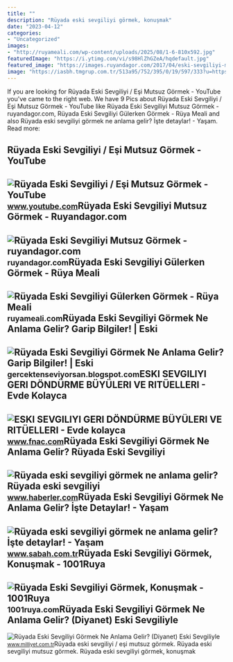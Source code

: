 ```yaml
---
title: ""
description: "Rüyada eski sevgiliyi görmek, konuşmak"
date: "2023-04-12"
categories:
- "Uncategorized"
images:
- "http://ruyameali.com/wp-content/uploads/2025/08/1-6-810x592.jpg"
featuredImage: "https://i.ytimg.com/vi/s98HlZhGZeA/hqdefault.jpg"
featured_image: "https://images.ruyandagor.com/2017/04/eski-sevgiliyi-mutsuz-gormek-1206.jpg"
image: "https://iasbh.tmgrup.com.tr/513a95/752/395/0/19/597/333?u=https://isbh.tmgrup.com.tr/sbh/2019/07/16/ruyada-eski-sevgiliyi-gormek-ne-demektir-ruyada-eski-sevgiliyi-gormenin-anlamlari-1563286433826.jpg"
---
```


If you are looking for Rüyada Eski Sevgiliyi / Eşi Mutsuz Görmek - YouTube you've came to the right web. We have 9 Pics about Rüyada Eski Sevgiliyi / Eşi Mutsuz Görmek - YouTube like Rüyada Eski Sevgiliyi Mutsuz Görmek - ruyandagor.com, Rüyada Eski Sevgiliyi Gülerken Görmek - Rüya Meali and also Rüyada eski sevgiliyi görmek ne anlama gelir? İşte detaylar! - Yaşam. Read more:

Rüyada Eski Sevgiliyi / Eşi Mutsuz Görmek - YouTube
---------------------------------------------------

 ![Rüyada Eski Sevgiliyi / Eşi Mutsuz Görmek - YouTube](https://i.ytimg.com/vi/s98HlZhGZeA/hqdefault.jpg) <small>www.youtube.com</small>Rüyada Eski Sevgiliyi Mutsuz Görmek - Ruyandagor.com
----------------------------------------------------

 ![Rüyada Eski Sevgiliyi Mutsuz Görmek - ruyandagor.com](https://images.ruyandagor.com/2017/04/eski-sevgiliyi-mutsuz-gormek-1206.jpg) <small>ruyandagor.com</small>Rüyada Eski Sevgiliyi Gülerken Görmek - Rüya Meali
--------------------------------------------------

 ![Rüyada Eski Sevgiliyi Gülerken Görmek - Rüya Meali](http://ruyameali.com/wp-content/uploads/2025/08/1-6-810x592.jpg) <small>ruyameali.com</small>Rüyada Eski Sevgiliyi Görmek Ne Anlama Gelir? Garip Bilgiler! | Eski
--------------------------------------------------------------------

 ![Rüyada Eski Sevgiliyi Görmek Ne Anlama Gelir? Garip Bilgiler! | Eski](https://2.bp.blogspot.com/-rJFF8kL4-3M/Ua1R6Sa32mI/AAAAAAAAAfc/Ycq9ANy-57Y/s1600/Rüyada+Eski+Sevgiliyi+Görmek.jpg) <small>gercektenseviyorsan.blogspot.com</small>ESKI SEVGILIYI GERI DÖNDÜRME BÜYÜLERI VE RITÜELLERI - Evde Kolayca
------------------------------------------------------------------

 ![ESKI SEVGILIYI GERI DÖNDÜRME BÜYÜLERI VE RITÜELLERI - Evde kolayca](https://static.fnac-static.com/multimedia/Images/FR/NR/e4/45/da/14304740/1507-1/tsp20220407210659/ESKI-SEVGILIYI-GERI-DONDURME-BUYULERI-VE-RITUELLERI-Evde-kolayca-yapabileceginiz-Rituller-Buyuler-ve-Tilsimlar.jpg) <small>www.fnac.com</small>Rüyada Eski Sevgiliyi Görmek Ne Anlama Gelir? Rüyada Eski Sevgiliyi
-------------------------------------------------------------------

 ![Rüyada eski sevgiliyi görmek ne anlama gelir? Rüyada eski sevgiliyi](https://i.hbrcdn.com/haber/2021/10/05/haberler-ruyada-eski-sevgiliyi-gormek-ne-anlama-gelir-14439160_2179_amp.jpg) <small>www.haberler.com</small>Rüyada Eski Sevgiliyi Görmek Ne Anlama Gelir? İşte Detaylar! - Yaşam
--------------------------------------------------------------------

 ![Rüyada eski sevgiliyi görmek ne anlama gelir? İşte detaylar! - Yaşam](https://iasbh.tmgrup.com.tr/513a95/752/395/0/19/597/333?u=https://isbh.tmgrup.com.tr/sbh/2019/07/16/ruyada-eski-sevgiliyi-gormek-ne-demektir-ruyada-eski-sevgiliyi-gormenin-anlamlari-1563286433826.jpg) <small>www.sabah.com.tr</small>Rüyada Eski Sevgiliyi Görmek, Konuşmak - 1001Ruya
-------------------------------------------------

 ![Rüyada Eski Sevgiliyi Görmek, Konuşmak - 1001Ruya](https://1001ruya.com/wp-content/uploads/ruyada-eski-sevgili-gormek.jpg) <small>1001ruya.com</small>Rüyada Eski Sevgiliyi Görmek Ne Anlama Gelir? (Diyanet) Eski Sevgiliyle
-----------------------------------------------------------------------

 ![Rüyada Eski Sevgiliyi Görmek Ne Anlama Gelir? (Diyanet) Eski Sevgiliyle](https://i2.milimaj.com/i/milliyet/75/0x0/61a7743a86b24a0f203e8929.jpg) <small>www.milliyet.com.tr</small>Rüyada eski sevgiliyi / eşi mutsuz görmek. Rüyada eski sevgiliyi mutsuz görmek. Rüyada eski sevgiliyi görmek, konuşmak
